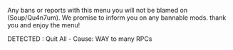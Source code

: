 Any bans or reports with this menu you will not be blamed on (Soup/Qu4n7um).
We promise to inform you on any bannable mods.
thank you and enjoy the menu!

DETECTED :
Quit All - Cause: WAY to many RPCs
